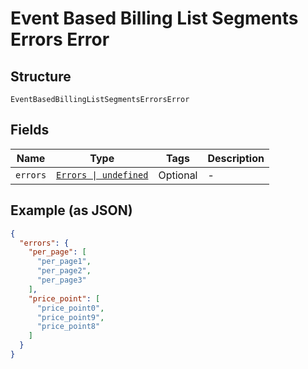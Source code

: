 
# Event Based Billing List Segments Errors Error

## Structure

`EventBasedBillingListSegmentsErrorsError`

## Fields

| Name | Type | Tags | Description |
|  --- | --- | --- | --- |
| `errors` | [`Errors \| undefined`](../../doc/models/errors.md) | Optional | - |

## Example (as JSON)

```json
{
  "errors": {
    "per_page": [
      "per_page1",
      "per_page2",
      "per_page3"
    ],
    "price_point": [
      "price_point0",
      "price_point9",
      "price_point8"
    ]
  }
}
```

